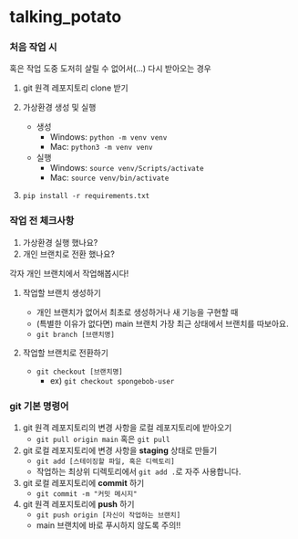 # talking_potato

### 처음 작업 시

혹은 작업 도중 도저히 살릴 수 없어서(...) 다시 받아오는 경우

1. git 원격 레포지토리 clone 받기
 
2. 가상환경 생성 및 실행
   - 생성
     - Windows: `python -m venv venv`
     - Mac: `python3 -m venv venv`
   - 실행
     - Windows: `source venv/Scripts/activate`
     - Mac: `source venv/bin/activate`
3. `pip install -r requirements.txt`


### 작업 전 체크사항

1. 가상환경 실행 했나요?
2. 개인 브랜치로 전환 했나요?

각자 개인 브랜치에서 작업해봅시다!

1. 작업할 브랜치 생성하기
   - 개인 브랜치가 없어서 최초로 생성하거나 새 기능을 구현할 때
   - (특별한 이유가 없다면) main 브랜치 가장 최근 상태에서 브랜치를 따보아요.
   - `git branch [브랜치명]`
 
2. 작업할 브랜치로 전환하기
   - `git checkout [브랜치명]`
     - ex) `git checkout spongebob-user`



### git 기본 명령어

1. git 원격 레포지토리의 변경 사항을 로컬 레포지토리에 받아오기
   - `git pull origin main` 혹은 `git pull`
2. git 로컬 레포지토리에 변경 사항을 **staging** 상태로 만들기
   - `git add [스테이징할 파일, 혹은 디렉토리]`
   - 작업하는 최상위 디렉토리에서 `git add .`로 자주 사용합니다.
3. git 로컬 레포지토리에 **commit** 하기
   - `git commit -m "커밋 메시지"`
4. git 원격 레포지토리에 **push** 하기
   - `git push origin [자신이 작업하는 브랜치]`
   - main 브랜치에 바로 푸시하지 않도록 주의!!
